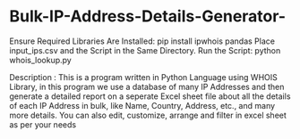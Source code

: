 # Bulk-IP-Address-Details-Generator-
Ensure Required Libraries Are Installed:
pip install ipwhois pandas
Place input_ips.csv and the Script in the Same Directory.
Run the Script:
python whois_lookup.py

Description : This is a program written in Python Language using WHOIS Library, in this program we use a database of many IP Addresses and then generate a detailed report on a seperate Excel sheet file about all the details of each IP Address in bulk, like Name, Country, Address, etc., and many more details. You can also edit,  customize, arrange and filter in excel sheet as per your needs
